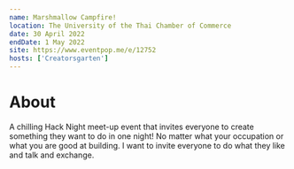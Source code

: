```yaml
---
name: Marshmallow Campfire!
location: The University of the Thai Chamber of Commerce
date: 30 April 2022
endDate: 1 May 2022
site: https://www.eventpop.me/e/12752
hosts: ['Creatorsgarten']
---
```


# About

A chilling Hack Night meet-up event that invites everyone to create something they want to do in one night! No matter what your occupation or what you are good at building. I want to invite everyone to do what they like and talk and exchange.
